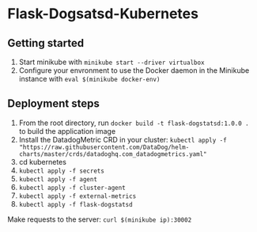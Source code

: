 # Flask-Dogsatsd-Kubernetes

## Getting started

1. Start minikube with `minikube start --driver virtualbox`
2. Configure your envronment to use the Docker daemon in the Minikube instance with `eval $(minikube docker-env)`

## Deployment steps

1. From the root directory, run `docker build -t flask-dogstatsd:1.0.0 .` to build the application image
2. Install the DatadogMetric CRD in your cluster:
`kubectl apply -f "https://raw.githubusercontent.com/DataDog/helm-charts/master/crds/datadoghq.com_datadogmetrics.yaml"`
2. cd kubernetes 
3. `kubectl apply -f secrets`
4. `kubectl apply -f agent`
5. `kubectl apply -f cluster-agent`
6. `kubectl apply -f external-metrics`
7. `kubectl apply -f flask-dogstatsd`

Make requests to the server: `curl $(minikube ip):30002`
